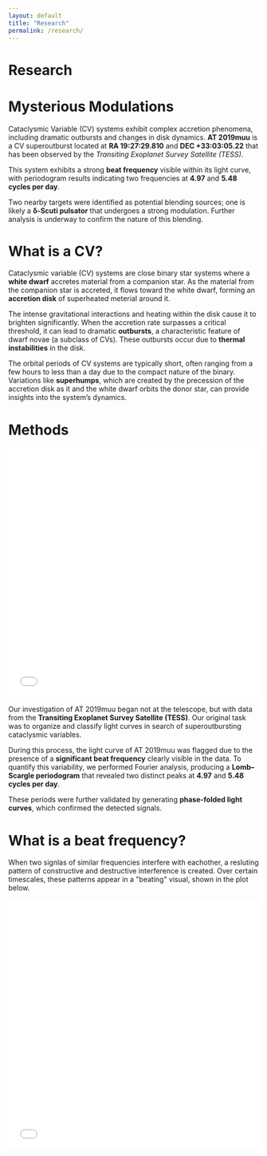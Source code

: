 ```yaml
---
layout: default
title: "Research"
permalink: /research/
---
```


# Research

# Mysterious Modulations

Cataclysmic Variable (CV) systems exhibit complex accretion phenomena, including dramatic outbursts and changes in disk dynamics. **AT 2019muu** is a CV superoutburst located at **RA 19:27:29.810** and **DEC +33:03:05.22** that has been observed by the *Transiting Exoplanet Survey Satellite (TESS)*.  

This system exhibits a strong **beat frequency** visible within its light curve, with periodogram results indicating two frequencies at **4.97** and **5.48 cycles per day**.  

Two nearby targets were identified as potential blending sources; one is likely a **δ-Scuti pulsator** that undergoes a strong modulation. Further analysis is underway to confirm the nature of this blending.

# What is a CV?

Cataclysmic variable (CV) systems are close binary star systems where a **white dwarf** accretes material from a companion star. As the material from the companion star is accreted, it flows toward the white dwarf, forming an **accretion disk** of superheated meterial around it.  

The intense gravitational interactions and heating within the disk cause it to brighten significantly. When the accretion rate surpasses a critical threshold, it can lead to dramatic **outbursts**, a characteristic feature of dwarf novae (a subclass of CVs). These outbursts occur due to **thermal instabilities** in the disk.  

The orbital periods of CV systems are typically short,  often ranging from a few hours to less than a day due to the compact nature of the binary. Variations like **superhumps**, which are created by the precession of the accretion disk as it and the white dwarf orbits the donor star, can provide insights into the system’s dynamics.

# Methods

<div style="margin:1rem 0;">
  <iframe src="{{ '/files/light_curve_AT2019muu.html' | relative_url }}" 
          width="100%" height="500" style="border:0;">
  </iframe>
</div>

Our investigation of AT 2019muu began not at the telescope, but with data from the **Transiting Exoplanet Survey Satellite (TESS)**. Our original task was to organize and classify light curves in search of superoutbursting cataclysmic variables. 

During this process, the light curve of AT 2019muu was flagged due to the presence of a **significant beat frequency** clearly visible in the data. To quantify this variability, we performed Fourier analysis, producing a **Lomb–Scargle periodogram** that revealed two distinct peaks at **4.97** and **5.48 cycles per day**.  

These periods were further validated by generating **phase-folded light curves**, which confirmed the detected signals.

# What is a beat frequency?

When two signlas of similar frequencies interfere with eachother, a resluting pattern of constructive and destructive interference is created. Over certain timescales, these patterns appear in a "beating" visual, shown in the plot below.

<div style="margin:1rem 0;">
  <iframe src="{{ '/files/optimized_animated_beat_frequency_visualization.html' | relative_url }}" 
          width="100%" height="500" style="border:0;">
  </iframe>
</div>

